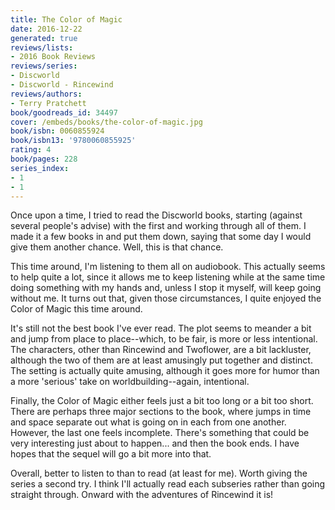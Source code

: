 ```yaml
---
title: The Color of Magic
date: 2016-12-22
generated: true
reviews/lists:
- 2016 Book Reviews
reviews/series:
- Discworld
- Discworld - Rincewind
reviews/authors:
- Terry Pratchett
book/goodreads_id: 34497
cover: /embeds/books/the-color-of-magic.jpg
book/isbn: 0060855924
book/isbn13: '9780060855925'
rating: 4
book/pages: 228
series_index:
- 1
- 1
---
```

Once upon a time, I tried to read the Discworld books, starting (against several people's advise) with the first and working through all of them. I made it a few books in and put them down, saying that some day I would give them another chance. Well, this is that chance.  

This time around, I'm listening to them all on audiobook. This actually seems to help quite a lot, since it allows me to keep listening while at the same time doing something with my hands and, unless I stop it myself, will keep going without me. It turns out that, given those circumstances, I quite enjoyed the Color of Magic this time around.  

<!--more-->

It's still not the best book I've ever read. The plot seems to meander a bit and jump from place to place--which, to be fair, is more or less intentional. The characters, other than Rincewind and Twoflower, are a bit lackluster, although the two of them are at least amusingly put together and distinct. The setting is actually quite amusing, although it goes more for humor than a more 'serious' take on worldbuilding--again, intentional.  

Finally, the Color of Magic either feels just a bit too long or a bit too short. There are perhaps three major sections to the book, where jumps in time and space separate out what is going on in each from one another. However, the last one feels incomplete. There's something that could be very interesting just about to happen... and then the book ends. I have hopes that the sequel will go a bit more into that.  

Overall, better to listen to than to read (at least for me). Worth giving the series a second try. I think I'll actually read each subseries rather than going straight through. Onward with the adventures of Rincewind it is!